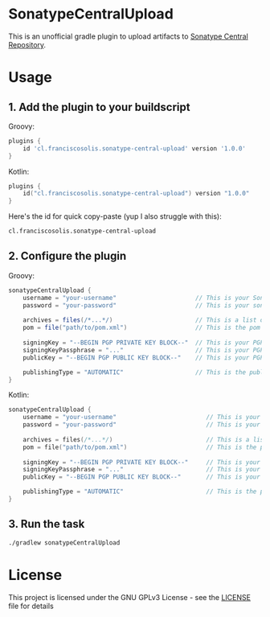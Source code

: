 # SonatypeCentralUpload
This is an unofficial gradle plugin to upload artifacts to [Sonatype Central Repository](https://central.sonatype.com).

# Usage
## 1. Add the plugin to your buildscript
Groovy:
```groovy
plugins {
    id 'cl.franciscosolis.sonatype-central-upload' version '1.0.0'
}
```

Kotlin:
```kts
plugins {
    id("cl.franciscosolis.sonatype-central-upload") version "1.0.0"
}
```

Here's the id for quick copy-paste (yup I also struggle with this):
```txt
cl.franciscosolis.sonatype-central-upload
```

## 2. Configure the plugin
Groovy:
```groovy
sonatypeCentralUpload {
    username = "your-username"                      // This is your Sonatype generated username
    password = "your-password"                      // This is your sonatype generated password
    
    archives = files(/*...*/)                       // This is a list of files to upload. Ideally you would point to your jar file, source and javadoc jar (required by Central)
    pom = file("path/to/pom.xml")                   // This is the pom file to upload. This is required by Central
    
    signingKey = "--BEGIN PGP PRIVATE KEY BLOCK--"  // This is your PGP private key. This is required to sign your files
    signingKeyPassphrase = "..."                    // This is your PGP private key passphrase (optional) to decrypt your private key
    publicKey = "--BEGIN PGP PUBLIC KEY BLOCK--"    // This is your PGP public key (optional). To distribute later to verify your deployments.

    publishingType = "AUTOMATIC"                    // This is the publishing strategy (optional). By default, the plugin automatically publishes the jar to Central. The possible values are: AUTOMATIC (default) or MANUAL.
}
```

Kotlin:
```kts
sonatypeCentralUpload {
    username = "your-username"                         // This is your Sonatype generated username
    password = "your-password"                         // This is your sonatype generated password
    
    archives = files(/*...*/)                          // This is a list of files to upload. Ideally you would point to your jar file, source and javadoc jar (required by Central)
    pom = file("path/to/pom.xml")                      // This is the pom file to upload. This is required by Central
    
    signingKey = "--BEGIN PGP PRIVATE KEY BLOCK--"     // This is your PGP private key. This is required to sign your files
    signingKeyPassphrase = "..."                       // This is your PGP private key passphrase (optional) to decrypt your private key
    publicKey = "--BEGIN PGP PUBLIC KEY BLOCK--"       // This is your PGP public key (optional). To distribute later to verify your deployments.

    publishingType = "AUTOMATIC"                       // This is the publishing strategy (optional). By default, the plugin automatically publishes the jar to Central. The possible values are: AUTOMATIC (default) or MANUAL.
}
```

## 3. Run the task
```bash
./gradlew sonatypeCentralUpload
```

# License
This project is licensed under the GNU GPLv3 License - see the [LICENSE](https://github.com/Im-Fran/SonatypeCentralUpload/blob/master/LICENSE) file for details
